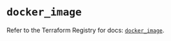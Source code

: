# `docker_image`

Refer to the Terraform Registry for docs: [`docker_image`](https://registry.terraform.io/providers/kreuzwerker/docker/3.5.0/docs/resources/image).
